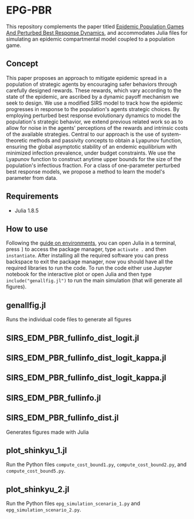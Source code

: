 # EPG-PBR

This repository complements the paper titled [Epidemic Population Games And Perturbed Best Response Dynamics](https://doi.org/10.48550/arXiv.2401.15475), and accommodates Julia files for simulating an epidemic compartmental model coupled to a population game.

## Concept

This paper proposes an approach to mitigate epidemic spread in a population of strategic agents by encouraging safer behaviors through carefully designed rewards. These rewards, which vary according to the state of the epidemic, are ascribed by a dynamic payoff mechanism we seek to design. We use a modified SIRS model to track how the epidemic progresses in response to the population's agents strategic choices. By employing perturbed best response evolutionary dynamics to model the population's strategic behavior, we extend previous related work so as to allow for noise in the agents' perceptions of the rewards and intrinsic costs of the available strategies. Central to our approach is the use of system-theoretic methods and passivity concepts to obtain a Lyapunov function, ensuring the global asymptotic stability of an endemic equilibrium with minimized infection prevalence, under budget constraints. We use the Lyapunov function to construct anytime upper bounds for the size of the population's infectious fraction. For a class of one-parameter perturbed best response models, we propose a method to learn the model's parameter from data.


## Requirements
- Julia 1.8.5

## How to use
Following the [guide on environments](https://pkgdocs.julialang.org/v1/), you can open Julia in a terminal, press `]` to access the package manager, type `activate .` and then `instantiate`. 
After installing all the required software you can press backspace to exit the package manager, now you should have all the required libraries to run the code. To run the code either use Jupyter notebook for the interactive plot or open Julia and then type `include("genallfig.jl")` to run the main simulation (that will generate all figures).


## genallfig.jl
Runs the individual code files to generate all figures


## SIRS\_EDM\_PBR\_fullinfo\_dist\_logit.jl
## SIRS\_EDM\_PBR\_fullinfo\_dist\_logit\_kappa.jl
## SIRS\_EDM\_PBR\_fullinfo\_dist\_logit\_kappa.jl
## SIRS\_EDM_PBR\_fullinfo.jl
## SIRS\_EDM_PBR\_fullinfo\_dist.jl
Generates figures made with Julia

## plot\_shinkyu\_1.jl
Run the Python files `compute_cost_bound1.py`, `compute_cost_bound2.py`, and `compute_cost_bound5.py`.
## plot\_shinkyu\_2.jl
Run the Python files `epg_simulation_scenario_1.py` and `epg_simulation_scenario_2.py`.

